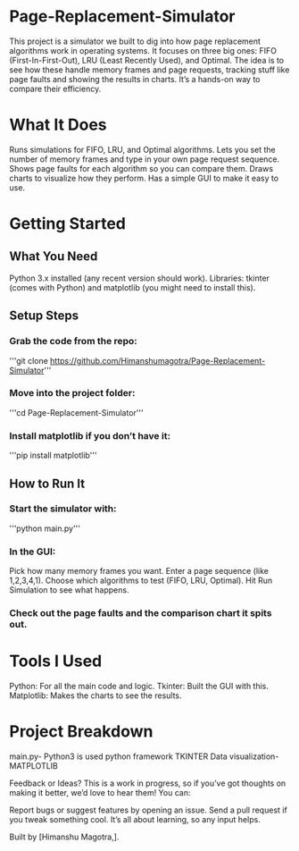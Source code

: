 # Page-Replacement-Simulator
This project is a simulator we built to dig into how page replacement algorithms work in operating systems. It focuses on three big ones: FIFO (First-In-First-Out), LRU (Least Recently Used), and Optimal. The idea is to see how these handle memory frames and page requests, tracking stuff like page faults and showing the results in charts. It’s a hands-on way to compare their efficiency.
 # What It Does
 Runs simulations for FIFO, LRU, and Optimal algorithms.
 Lets you set the number of memory frames and type in your own page request sequence.
 Shows page faults for each algorithm so you can compare them.
 Draws charts to visualize how they perform.
 Has a simple GUI to make it easy to use.
 # Getting Started
 ## What You Need
 Python 3.x installed (any recent version should work).
 Libraries: tkinter (comes with Python) and matplotlib (you might need to install this).
 ## Setup Steps
 ###  Grab the code from the repo:
 '''git clone https://github.com/Himanshumagotra/Page-Replacement-Simulator'''
 ### Move into the project folder:
 '''cd Page-Replacement-Simulator'''
 ### Install matplotlib if you don’t have it:
 '''pip install matplotlib'''
 ## How to Run It
 ### Start the simulator with:
 '''python main.py'''
 ### In the GUI:
 Pick how many memory frames you want.
 Enter a page sequence (like 1,2,3,4,1).
 Choose which algorithms to test (FIFO, LRU, Optimal).
 Hit Run Simulation to see what happens.
 ### Check out the page faults and the comparison chart it spits out.
 # Tools I Used
 Python: For all the main code and logic.
 Tkinter: Built the GUI with this.
 Matplotlib: Makes the charts to see the results.
 # Project Breakdown
 main.py- Python3 is used
 python framework TKINTER
 Data visualization- MATPLOTLIB
 
 Feedback or Ideas?
 This is a work in progress, so if you’ve got thoughts on making it better, we’d love to hear them! You can:
 
 Report bugs or suggest features by opening an issue.
 Send a pull request if you tweak something cool.
 It’s all about learning, so any input helps.
 
 Built by [Himanshu Magotra,].
